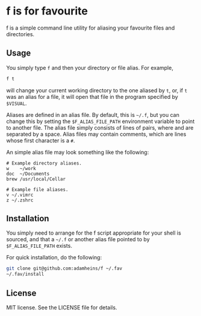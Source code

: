 # f is for favourite
f is a simple command line utility for aliasing your favourite files and
directories.

## Usage
You simply type `f` and then your directory or file alias. For example,
```bash
f t
```
will change your current working directory to the one aliased by `t`, or, if
`t` was an alias for a file, it will open that file in the program specified by
`$VISUAL`.

Aliases are defined in an alias file. By default, this is `~/.f`, but you can
change this by setting the `$F_ALIAS_FILE_PATH` environment variable to point
to another file. The alias file simply consists of lines of <alias> <path>
pairs, where <alias> and <path> are separated by a space. Alias files may
contain comments, which are lines whose first character is a `#`.

An simple alias file may look something like the following:
```
# Example directory aliases.
w    ~/work
doc  ~/Documents
brew /usr/local/Cellar

# Example file aliases.
v ~/.vimrc
z ~/.zshrc
```

## Installation
You simply need to arrange for the f script appropriate for your shell is
sourced, and that a `~/.f` or another alias file pointed to by
`$F_ALIAS_FILE_PATH` exists.

For quick installation, do the following:
```bash
git clone git@github.com:adamheins/f ~/.fav
~/.fav/install
```

## License
MIT license. See the LICENSE file for details.
